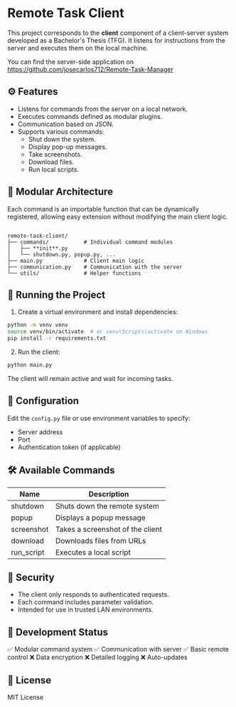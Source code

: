 # Remote Task Client

This project corresponds to the **client** component of a client-server system developed as a Bachelor's Thesis (TFG). It listens for instructions from the server and executes them on the local machine.

You can find the server-side application on https://github.com/josecarlos712/Remote-Task-Manager

## ⚙️ Features

- Listens for commands from the server on a local network.
- Executes commands defined as modular plugins.
- Communication based on JSON.
- Supports various commands:
  - Shut down the system.
  - Display pop-up messages.
  - Take screenshots.
  - Download files.
  - Run local scripts.

## 🧩 Modular Architecture

Each command is an importable function that can be dynamically registered, allowing easy extension without modifying the main client logic.

````

remote-task-client/
├── commands/           # Individual command modules
│   ├── **init**.py
│   └── shutdown.py, popup.py, ...
├── main.py             # Client main logic
├── communication.py    # Communication with the server
└── utils/              # Helper functions

````

## 🚀 Running the Project

1. Create a virtual environment and install dependencies:

```bash
python -m venv venv
source venv/bin/activate  # or venv\Scripts\activate on Windows
pip install -r requirements.txt
````

2. Run the client:

```bash
python main.py
```

The client will remain active and wait for incoming tasks.

## 🔧 Configuration

Edit the `config.py` file or use environment variables to specify:

* Server address
* Port
* Authentication token (if applicable)

## 🛠️ Available Commands

| Name        | Description                      |
| ----------- | -------------------------------- |
| shutdown    | Shuts down the remote system     |
| popup       | Displays a popup message         |
| screenshot  | Takes a screenshot of the client |
| download    | Downloads files from URLs        |
| run\_script | Executes a local script          |

## 🚨 Security

* The client only responds to authenticated requests.
* Each command includes parameter validation.
* Intended for use in trusted LAN environments.

## 📌 Development Status

✅ Modular command system
✅ Communication with server
✅ Basic remote control
❌ Data encryption
❌ Detailed logging
❌ Auto-updates

## 📄 License

MIT License